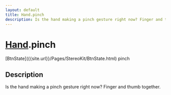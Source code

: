 ```yaml
---
layout: default
title: Hand.pinch
description: Is the hand making a pinch gesture right now? Finger and thumb together.
---
```

# [Hand]({{site.url}}/Pages/StereoKit/Hand.html).pinch

<div class='signature' markdown='1'>
[BtnState]({{site.url}}/Pages/StereoKit/BtnState.html) pinch
</div>

## Description
Is the hand making a pinch gesture right now? Finger and
thumb together.

